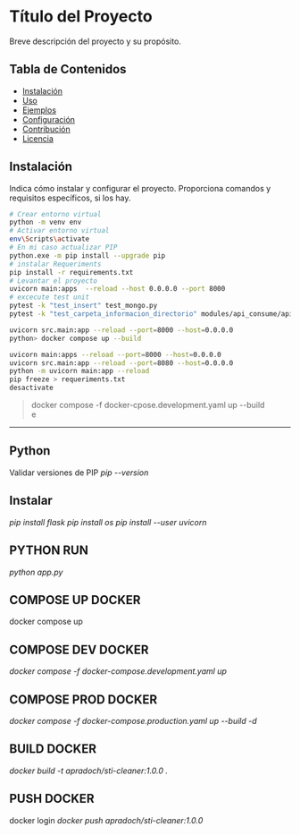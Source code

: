 # Título del Proyecto

Breve descripción del proyecto y su propósito.

## Tabla de Contenidos

- [Instalación](#instalación)
- [Uso](#uso)
- [Ejemplos](#ejemplos)
- [Configuración](#configuración)
- [Contribución](#contribución)
- [Licencia](#licencia)

## Instalación

Indica cómo instalar y configurar el proyecto. Proporciona comandos y requisitos específicos, si los hay.

```bash
# Crear entorno virtual
python -m venv env 
# Activar entorno virtual
env\Scripts\activate 
# En mi caso actualizar PIP
python.exe -m pip install --upgrade pip
# instalar Requeriments
pip install -r requirements.txt
# Levantar el proyecto
uvicorn main:apps  --reload --host 0.0.0.0 --port 8000
# excecute test unit
pytest -k "test_insert" test_mongo.py
pytest -k "test_carpeta_informacion_directorio" modules/api_consume/apis_test.py

uvicorn src.main:app --reload --port=8000 --host=0.0.0.0  
python> docker compose up --build  

uvicorn main:apps --reload --port=8000 --host=0.0.0.0  
uvicorn src.main:app --reload --port=8080 --host=0.0.0.0    
python -m uvicorn main:app --reload  
pip freeze > requeriments.txt      
desactivate
```
> docker compose -f docker-cpose.development.yaml up --build   
e
***
## Python

Validar versiones de PIP
*pip --version*
## Instalar 
*pip install flask*
*pip install os*
*pip install --user uvicorn*

## PYTHON RUN
*python app.py*
## COMPOSE UP DOCKER 
docker compose up
## COMPOSE DEV DOCKER 
*docker compose -f docker-compose.development.yaml up*
## COMPOSE PROD DOCKER 
*docker compose -f docker-compose.production.yaml up --build -d*
## BUILD DOCKER 
*docker build -t apradoch/sti-cleaner:1.0.0 .*
## PUSH DOCKER 
docker login 
*docker push apradoch/sti-cleaner:1.0.0*